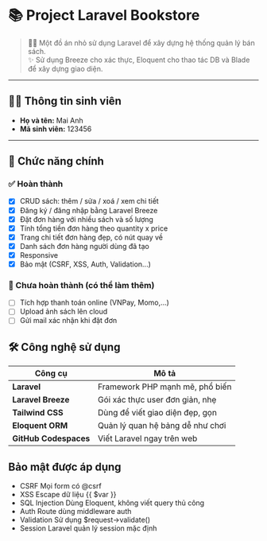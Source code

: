 # 📚 Project Laravel Bookstore

> 🧑‍💻 Một đồ án nhỏ sử dụng Laravel để xây dựng hệ thống quản lý bán sách.  
> ✨ Sử dụng Breeze cho xác thực, Eloquent cho thao tác DB và Blade để xây dựng giao diện.  

---

## 👩‍🎓 Thông tin sinh viên

- **Họ và tên:** Mai Anh  
- **Mã sinh viên:** 123456  

---

## 🚀 Chức năng chính

### ✅ Hoàn thành

- [x] CRUD sách: thêm / sửa / xoá / xem chi tiết
- [x] Đăng ký / đăng nhập bằng Laravel Breeze
- [x] Đặt đơn hàng với nhiều sách và số lượng
- [x] Tính tổng tiền đơn hàng theo quantity x price
- [x] Trang chi tiết đơn hàng đẹp, có nút quay về
- [x] Danh sách đơn hàng người dùng đã tạo
- [x] Responsive
- [x] Bảo mật (CSRF, XSS, Auth, Validation...)

### 🧩 Chưa hoàn thành (có thể làm thêm)

- [ ] Tích hợp thanh toán online (VNPay, Momo,...)
- [ ] Upload ảnh sách lên cloud
- [ ] Gửi mail xác nhận khi đặt đơn

## 🛠️ Công nghệ sử dụng

| Công cụ         | Mô tả                                   |
|----------------|------------------------------------------|
| **Laravel** | Framework PHP mạnh mẽ, phổ biến             |
| **Laravel Breeze** | Gói xác thực user đơn giản, nhẹ      |
| **Tailwind CSS** | Dùng để viết giao diện đẹp, gọn        |
| **Eloquent ORM** | Quản lý quan hệ bảng dễ như chơi       |
| **GitHub Codespaces** | Viết Laravel ngay trên web        |


## Bảo mật được áp dụng
- CSRF	Mọi form có @csrf
- XSS	Escape dữ liệu {{ $var }}
- SQL Injection	Dùng Eloquent, không viết query thủ công
- Auth	Route dùng middleware auth
- Validation	Sử dụng $request->validate()
- Session	Laravel quản lý session mặc định
